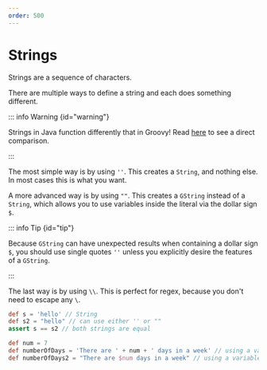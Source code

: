```yaml
---
order: 500
---
```


# Strings

Strings are a sequence of characters.

There are multiple ways to define a string and each does something different.

::: info Warning {id="warning"}

Strings in Java function differently that in Groovy!
Read [here](./differences_from_java.md#strings) to see a direct comparison.

:::

The most simple way is by using `''`.
This creates a `String`, and nothing else.
In most cases this is what you want.

A more advanced way is by using `""`.
This creates a `GString` instead of a `String`, which allows you to use variables inside the literal via the dollar sign `$`.

::: info Tip {id="tip"}

Because `GString` can have unexpected results when containing a dollar sign `$`,
you should use single quotes `''` unless you explicitly desire the features of a `GString`.

:::

The last way is by using `\\`. This is perfect for regex, because you don't need to escape any `\`.

```groovy
def s = 'hello' // String
def s2 = "hello" // can use either '' or ""
assert s == s2 // both strings are equal

def num = 7
def numberOfDays = 'There are ' + num + ' days in a week' // using a variable inside the string with concatenation
def numberOfDays2 = "There are $num days in a week" // using a variable inside the string with $
```
